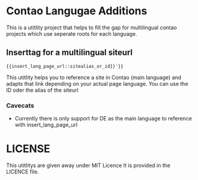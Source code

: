 # Contao Langugae Additions
This is a utitlity project that helps to fill the gap for multilingual contao projects which use seperate roots for each language.

## Inserttag for a multilingual siteurl
```
{{insert_lang_page_url::sitealias_or_id}}'}}
```
This utitlity helps you to reference a site in Contao (main language) and adapts that link depending on your actual page language.
You can use the ID oder the alias of the siteurl

### Cavecats
- Currently there is only support for DE as the main language to reference with insert_lang_page_url

# LICENSE
This utitlitys are given away under MIT Licence
It is provided in the LICENCE file.
